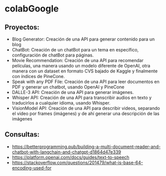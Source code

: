 # colabGoogle
## Proyectos:
  - Blog Generator: Creación de una API para generar contenido para un blog
  - ChatBot: Creación de un chatBot para un tema en específico, configuración de chatBot para páginas.
  - Movie Recommendation: Creación de una API para recomendar películas, una manera usando un modelo diferente de OpenAI, otra manera con un dataset en formato CVS bajado de Kaggle y finalmente con índices de PineCone.
  - Speak with any PDF File: Creación de una API para leer documentos en PDF y generar un chatbot, usando OpenAI y PineCone
  - DALLE-3 API: Creación de una API para generar imágenes.
  - Whisper API: Creación de una API para transcribir audios en texto y traducirlos a cualquier idioma, usando Whisper.
  - VisionModel API: Creación de una API para describir videos, separando el video por frames (imágenes) y de ahí generar una descripción de las imágenes

## Consultas:
  - https://betterprogramming.pub/building-a-multi-document-reader-and-chatbot-with-langchain-and-chatgpt-d1864d47e339
  - https://platform.openai.com/docs/guides/text-to-speech
  - https://stackoverflow.com/questions/201479/what-is-base-64-encoding-used-for
